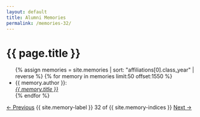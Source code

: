 ```yaml
---
layout: default
title: Alumni Memories
permalink: /memories-32/
---
```


<h1>{{ page.title }}</h1>

<ul>
  {% assign memories = site.memories | sort: "affiliations[0].class_year" | reverse %}
  {% for memory in memories limit:50 offset:1550 %}
    <li>
      {{ memory.author }}:<br><a href="{{ memory.url }}"><i>{{ memory.title }}</i></a>
    </li>
  {% endfor %}
</ul>

<nav class="memory-nav">
  <a href="/memories-31/" class="pill-nav prev">&larr; Previous</a>
  <span>{{ site.memory-label }} 32 of {{ site.memory-indices }}</span>
  <a href="/memories-33/" class="pill-nav next">Next &rarr;</a>
</nav>
